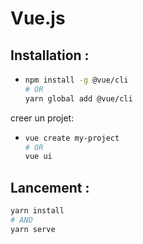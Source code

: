 # Vue.js

## Installation :

- 
  ```sh
  npm install -g @vue/cli
  # OR
  yarn global add @vue/cli
  ```

creer un projet:

-  
  ```sh
  vue create my-project
  # OR
  vue ui
  ```

## Lancement :

```sh
yarn install
# AND
yarn serve
```
